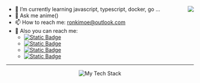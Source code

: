 <div>
  <p>
    <a href="https://github.com/anuraghazra/github-readme-stats">
      <img align="right" src="https://github-readme-stats.vercel.app/api/top-langs/?username=lonzzi&layout=donut" />
    </a>
  </p>
  
  - 🌱 I’m currently learning javascript, typescript, docker, go ...
  - 💬 Ask me anime()
  - 📫 How to reach me: ronkimoe@outlook.com
  - 📍 Also you can reach me:
    - <a href="https://space.bilibili.com/13424328"><img alt="Static Badge" src="https://img.shields.io/badge/bilibili-ColourCode?style=flat-square&logo=bilibili&color=%23fb7299"></a>
    - <a href="https://github.com/lonzzi"><img alt="Static Badge" src="https://img.shields.io/badge/GitHub-ColourCode?style=flat-square&logo=GitHub&color=%23555555"></a>
    - <a href="https://twitter.com/lonzzi102"><img alt="Static Badge" src="https://img.shields.io/badge/X-ColourCode?style=flat-square&logo=x&color=%231D9BF0"></a>
    - <a href="https://t.me/ronkimoe"><img alt="Static Badge" src="https://img.shields.io/badge/telegram-ColourCode?style=flat-square&logo=telegram&color=%23ED1965"></a>
</div>

---

<div align="center">
  <img src="https://github-readme-tech-stack.vercel.app/api/cards?align=center&titleAlign=center&lineCount=2&theme=github&bg=%23FFFFFF&badge=%23EAEFFC&border=%23D8DEE4&titleColor=%230969DA&line1=react%2Creact%2C58a6ff%3Bdata%3Aimage%2Fsvg%2Bxml%3Bbase64%2CPHN2ZyBmaWxsPSIjNEZDMDhEIiByb2xlPSJpbWciIHZpZXdCb3g9IjAgMCAyNCAyNCIgeG1sbnM9Imh0dHA6Ly93d3cudzMub3JnLzIwMDAvc3ZnIj48dGl0bGU%2BVnVlLmpzPC90aXRsZT48cGF0aCBkPSJNMjQsMS42MUgxNC4wNkwxMiw1LjE2LDkuOTQsMS42MUgwTDEyLDIyLjM5Wk0xMiwxNC4wOCw1LjE2LDIuMjNIOS41OUwxMiw2LjQxbDIuNDEtNC4xOGg0LjQzWiIvPjwvc3ZnPg%3D%3D%2Cvue%2C%3Bgo%2Cgo%2C00ADD8%3B&line2=javascript%2Cjavascript%2CF7DF1E%3Bdocker%2Cdocker%2C2496ED%3B" alt="My Tech Stack" />
</div>

